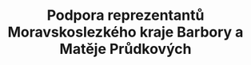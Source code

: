 ---
id: 37da3b5b-3934-41ee-a052-5217983140e1
title: "Podpora reprezentantů Moravskoslezkého kraje Barbory a Matěje Průdkových"
price: 40000
year: 2012
description: "Kousek nadačního fondu v tomto případě napomůže k financování náročného lyžařského tréninku dvou mladých reprezentantů z našeho regionu, kteří již v minulosti na mnoha závodech a především svým poctivým přístupem v rámci dlouhodobé přípravy dokázali, že dokáží pro své lyžařské úspěchy leccos obětovat. Nadační fond rád podpoří mladé sportovce, kteří se mohou být v budoucnu vzory pro další děti a mládež."
kouskovani: false
locationName: undefined
position:
  lng: 18.2633004642562
  lat: 49.79658404348435
---
